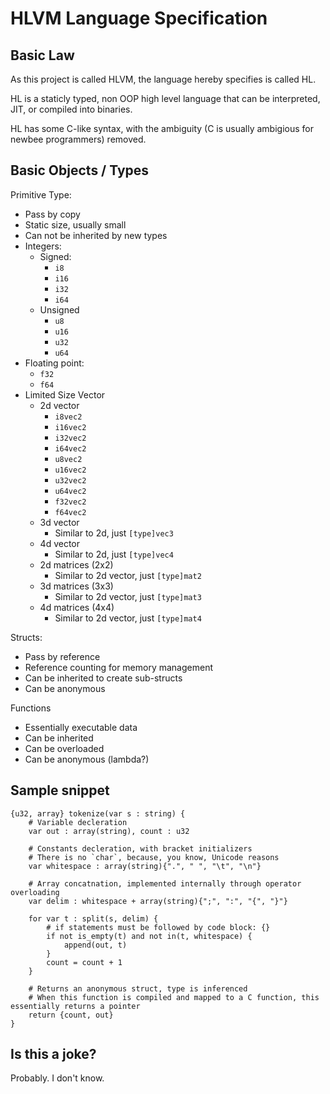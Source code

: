 # HLVM Language Specification

## Basic Law

As this project is called HLVM, the language hereby specifies is called HL.

HL is a staticly typed, non OOP high level language that can be interpreted, JIT, or compiled into binaries.

HL has some C-like syntax, with the ambiguity (C is usually ambigious for newbee programmers) removed.

## Basic Objects / Types

Primitive Type:

- Pass by copy
- Static size, usually small
- Can not be inherited by new types
- Integers:
  - Signed:
    - `i8`
    - `i16`
    - `i32`
    - `i64`
  - Unsigned
    - `u8`
    - `u16`
    - `u32`
    - `u64`
- Floating point:
  - `f32`
  - `f64`
- Limited Size Vector
  - 2d vector
    - `i8vec2`
    - `i16vec2`
    - `i32vec2`
    - `i64vec2`
    - `u8vec2`
    - `u16vec2`
    - `u32vec2`
    - `u64vec2`
    - `f32vec2`
    - `f64vec2`
  - 3d vector
    - Similar to 2d, just `[type]vec3`
  - 4d vector
    - Similar to 2d, just `[type]vec4`
  - 2d matrices (2x2)
    - Similar to 2d vector, just `[type]mat2`
  - 3d matrices (3x3)
    - Similar to 2d vector, just `[type]mat3`
  - 4d matrices (4x4)
    - Similar to 2d vector, just `[type]mat4`

Structs:

- Pass by reference
- Reference counting for memory management
- Can be inherited to create sub-structs
- Can be anonymous

Functions

- Essentially executable data
- Can be inherited
- Can be overloaded
- Can be anonymous (lambda?)

## Sample snippet

```
{u32, array} tokenize(var s : string) {
    # Variable decleration
    var out : array(string), count : u32
    
    # Constants decleration, with bracket initializers
    # There is no `char`, because, you know, Unicode reasons
    var whitespace : array(string){".", " ", "\t", "\n"}
    
    # Array concatnation, implemented internally through operator overloading
    var delim : whitespace + array(string){";", ":", "{", "}"}

    for var t : split(s, delim) {
        # if statements must be followed by code block: {}
        if not is_empty(t) and not in(t, whitespace) {
            append(out, t)
        }
        count = count + 1
    }

    # Returns an anonymous struct, type is inferenced
    # When this function is compiled and mapped to a C function, this essentially returns a pointer
    return {count, out}
}
```

## Is this a joke?

Probably. I don't know.
